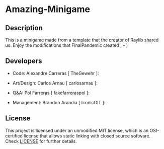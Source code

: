 # Amazing-Minigame

## Description

This is a minigame made from a template that the creator of Raylib shared us. Enjoy the modifications that FinalPandemic created ; - )

## Developers

 - Code: Alexandre Carreras [ TheGewehr ]:

 - Art/Design: Carlos Arnau [ carlosarnau ]:

 - Q&A: Pol Farreras [ fakefarreraspol ]:

 - Management: Brandon Arandia [ IconicGIT ]:

## License

This project is licensed under an unmodified MIT license, which is an OSI-certified license that allows static linking with closed source software. Check [LICENSE](LICENSE) for further details.
